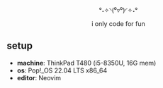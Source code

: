 <div align=center>
  
°˖✧◝(⁰▿⁰)◜✧˖°
  
i only code for fun
  
</div>

## setup
- **machine**: ThinkPad T480 (i5-8350U, 16G mem)
- **os**: Pop!_OS 22.04 LTS x86_64
- **editor**: Neovim
